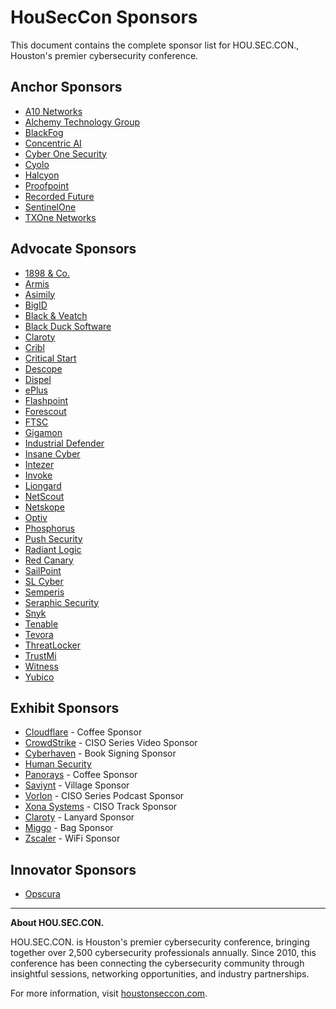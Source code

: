 # HouSecCon Sponsors

This document contains the complete sponsor list for HOU.SEC.CON., Houston's premier cybersecurity conference.

## Anchor Sponsors

- [A10 Networks](https://www.a10networks.com)
- [Alchemy Technology Group](https://alchemytechgroup.com)
- [BlackFog](https://www.blackfog.com)
- [Concentric AI](https://concentric.ai)
- [Cyber One Security](https://cyberonesecurity.com)
- [Cyolo](https://cyolo.io)
- [Halcyon](https://www.halcyon.ai)
- [Proofpoint](https://www.proofpoint.com/us)
- [Recorded Future](https://www.recordedfuture.com)
- [SentinelOne](https://www.sentinelone.com)
- [TXOne Networks](https://www.txone.com)

## Advocate Sponsors

- [1898 & Co.](https://1898andco.burnsmcd.com)
- [Armis](https://www.armis.com)
- [Asimily](https://asimily.com)
- [BigID](https://bigid.com)
- [Black & Veatch](https://www.bv.com/en-US)
- [Black Duck Software](https://www.blackduck.com)
- [Claroty](https://claroty.com)
- [Cribl](https://cribl.io)
- [Critical Start](https://www.criticalstart.com)
- [Descope](https://www.descope.com)
- [Dispel](https://dispel.com)
- [ePlus](https://www.eplus.com)
- [Flashpoint](https://flashpoint.io)
- [Forescout](https://www.forescout.com)
- [FTSC](https://www.ftsc.com)
- [Gigamon](https://www.gigamon.com)
- [Industrial Defender](https://www.industrialdefender.com)
- [Insane Cyber](https://insanecyber.com)
- [Intezer](https://intezer.com)
- [Invoke](https://www.invokellc.com)
- [Liongard](https://www.liongard.com)
- [NetScout](https://www.netscout.com)
- [Netskope](https://www.netskope.com)
- [Optiv](https://www.optiv.com)
- [Phosphorus](https://phosphorus.io)
- [Push Security](https://pushsecurity.com)
- [Radiant Logic](https://www.radiantlogic.com)
- [Red Canary](https://redcanary.com)
- [SailPoint](https://www.sailpoint.com)
- [SL Cyber](https://slcyber.io)
- [Semperis](https://www.semperis.com)
- [Seraphic Security](https://seraphicsecurity.com)
- [Snyk](https://snyk.io)
- [Tenable](https://www.tenable.com)
- [Tevora](https://www.tevora.com)
- [ThreatLocker](https://www.threatlocker.com)
- [TrustMi](https://trustmi.ai)
- [Witness](https://witness.ai)
- [Yubico](https://www.yubico.com)

## Exhibit Sponsors

- [Cloudflare](https://www.cloudflare.com) - Coffee Sponsor
- [CrowdStrike](https://www.crowdstrike.com/en-us/) - CISO Series Video Sponsor
- [Cyberhaven](https://www.cyberhaven.com) - Book Signing Sponsor
- [Human Security](https://www.humansecurity.com)
- [Panorays](https://panorays.com) - Coffee Sponsor
- [Saviynt](https://saviynt.com) - Village Sponsor
- [Vorlon](https://vorlon.io) - CISO Series Podcast Sponsor
- [Xona Systems](https://www.xonasystems.com) - CISO Track Sponsor
- [Claroty](https://claroty.com) - Lanyard Sponsor
- [Miggo](https://www.miggo.io) - Bag Sponsor
- [Zscaler](https://www.zscaler.com) - WiFi Sponsor

## Innovator Sponsors

- [Opscura](https://www.opscura.io)

---

**About HOU.SEC.CON.**

HOU.SEC.CON. is Houston's premier cybersecurity conference, bringing together over 2,500 cybersecurity professionals annually. Since 2010, this conference has been connecting the cybersecurity community through insightful sessions, networking opportunities, and industry partnerships.

For more information, visit [houstonseccon.com](https://houstonseccon.com).